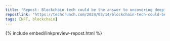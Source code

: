 ```yaml
---
title: "Repost: Blockchain tech could be the answer to uncovering deepfakes and validating content | TechCrunch"
repostlink: "https://techcrunch.com/2024/03/14/blockchain-tech-could-be-the-answer-to-uncovering-deepfakes-and-validating-content/"
tags: [NFT, blockchain]
---
```


{% include embed/linkpreview-repost.html %}
